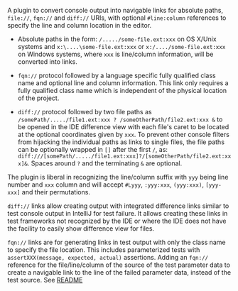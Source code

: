 A plugin to convert console output into navigable links for absolute paths, `file://`, `fqn://`
and `diff://` URIs, with optional `#line:column` references to specify the line and column
location in the editor.

* Absolute paths in the form: `/...../some-file.ext:xxx` on OS X/Unix systems and
  `x:\....\some-file.ext:xxx` or `x:/..../some-file.ext:xxx` on Windows systems, where `xxx` is
  line/column information, will be converted into links.

* `fqn://` protocol followed by a language specific fully qualified class name and optional line
  and column information. This link only requires a fully qualified class name which is
  independent of the physical location of the project.

* `diff://` protocol followed by two file paths as `/somePath/...../file1.ext:xxx ?
  /someOtherPath/file2.ext:xxx &` to be opened in the IDE difference view with each file's caret
  to be located at the optional coordinates given by `xxx`. To prevent other console filters
  from hijacking the individual paths as links to single files, the file paths can be optionally
  wrapped in `[]` after the first `/`, as:
  `diff:///[somePath/...../file1.ext:xxx]?/[someOtherPath/file2.ext:xxx]&`. Spaces around `?`
  and the terminating `&` are optional.

The plugin is liberal in recognizing the line/column suffix with `yyy` being line number and
`xxx` column and will accept `#Lyyy`, `:yyy:xxx`, `(yyy:xxx)`, `[yyy-xxx]` and their
permutations.

`diff://` links allow creating output with integrated difference links similar to test console
output in IntelliJ for test failure. It allows creating these links in test frameworks not
recognized by the IDE or where the IDE does not have the facility to easily show difference view
for files.

`fqn://` links are for generating links in test output with only the class name to specify the
file location. This includes parameterized tests with `assertXXX(message, expected, actual)`
assertions. Adding an `fqn://` reference for the file/line/column of the source of the test
parameter data to create a navigable link to the line of the failed parameter data, instead of
the test source. See [README](https://github.com/vsch/console-file-caddy/blob/master/README.md)
